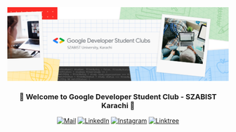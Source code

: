 <img src="https://github.com/GDSC-SZABIST-KHI/media-resources/blob/main/GDSC%20Banner.png?raw=true" >
<h3 align="center">
🎉 Welcome to Google Developer Student Club - SZABIST Karachi 🎉
</h3>
  
<div align="center">

[<img alt="Mail" src="https://img.shields.io/badge/-Gmail-000000?logo=gmail&Color=0A66C2&style=for-the-badge" />](mailto:zabgdsc@gmail.com)
[<img alt="LinkedIn" src="https://img.shields.io/badge/-LinkedIn-000000?logo=linkedin&Color=0A66C2&style=for-the-badge" />](https://www.linkedin.com/company/google-developers-student-club-szabist-karachi/)
[<img alt="Instagram" src="https://img.shields.io/badge/-Instagram-000000?logo=instagram&Color=0A66C2&style=for-the-badge" />](https://www.instagram.com/zab_gdsc)
[<img alt="Linktree" src="https://img.shields.io/badge/-LinkTree-000000?logo=linktree&style=for-the-badge" />](https://linktr.ee/zab_gdsc)
</div>
